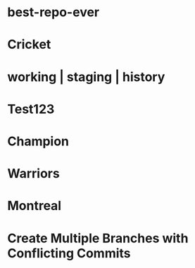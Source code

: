 # best-repo-ever
# Cricket
# working | staging | history
# Test123
# Champion
# Warriors

# Montreal

# Create Multiple Branches with Conflicting Commits

